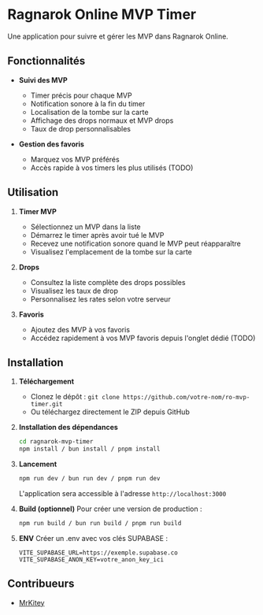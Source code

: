 # Ragnarok Online MVP Timer

Une application pour suivre et gérer les MVP dans Ragnarok Online.

## Fonctionnalités

- **Suivi des MVP**
  - Timer précis pour chaque MVP
  - Notification sonore à la fin du timer
  - Localisation de la tombe sur la carte
  - Affichage des drops normaux et MVP drops
  - Taux de drop personnalisables

- **Gestion des favoris**
  - Marquez vos MVP préférés
  - Accès rapide à vos timers les plus utilisés (TODO)

## Utilisation

1. **Timer MVP**
   - Sélectionnez un MVP dans la liste
   - Démarrez le timer après avoir tué le MVP
   - Recevez une notification sonore quand le MVP peut réapparaître
   - Visualisez l'emplacement de la tombe sur la carte

2. **Drops**
   - Consultez la liste complète des drops possibles
   - Visualisez les taux de drop
   - Personnalisez les rates selon votre serveur

3. **Favoris**
   - Ajoutez des MVP à vos favoris
   - Accédez rapidement à vos MVP favoris depuis l'onglet dédié (TODO)

## Installation
1. **Téléchargement**
   - Clonez le dépôt : `git clone https://github.com/votre-nom/ro-mvp-timer.git`
   - Ou téléchargez directement le ZIP depuis GitHub

2. **Installation des dépendances**
   ```bash
   cd ragnarok-mvp-timer
   npm install / bun install / pnpm install
   
   ```

3. **Lancement**
   ```bash
   npm run dev / bun run dev / pnpm run dev
   ```
   L'application sera accessible à l'adresse `http://localhost:3000`

4. **Build (optionnel)**
   Pour créer une version de production :
   ```bash
   npm run build / bun run build / pnpm run build
   ```
5. **ENV**
   Créer un .env avec vos clés SUPABASE :
   ```
   VITE_SUPABASE_URL=https://exemple.supabase.co
   VITE_SUPABASE_ANON_KEY=votre_anon_key_ici
   ```


## Contribueurs
- [MrKitey](https://github.com/TekiDev42)